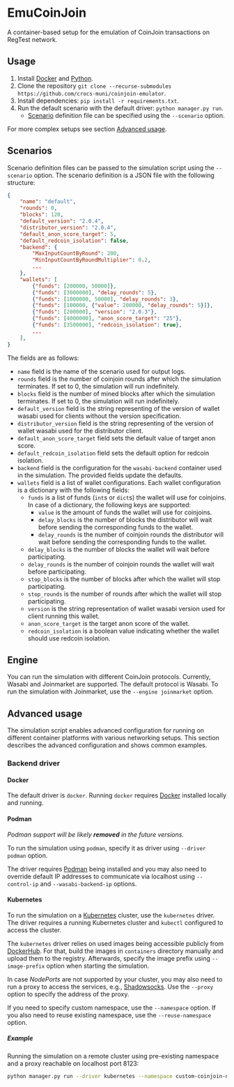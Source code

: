 # EmuCoinJoin

A container-based setup for the emulation of CoinJoin transactions on RegTest network.

## Usage

1. Install [Docker](https://docker.com/) and [Python](http://python.org/).
2. Clone the repository `git clone --recurse-submodules https://github.com/crocs-muni/coinjoin-emulator`.
3. Install dependencies: `pip install -r requirements.txt`.
4. Run the default scenario with the default driver: `python manager.py run`.
   - [Scenario](#scenarios) definition file can be specified using the `--scenario` option.

For more complex setups see section [Advanced usage](#advanced-usage).

## Scenarios

Scenario definition files can be passed to the simulation script using the `--scenario` option. The scenario definition is a JSON file with the following structure:

```json
{
    "name": "default",
    "rounds": 0,
    "blocks": 120,
    "default_version": "2.0.4",
    "distributor_version": "2.0.4",
    "default_anon_score_target": 5,
    "default_redcoin_isolation": false,
    "backend": {
        "MaxInputCountByRound": 200,
        "MinInputCountByRoundMultiplier": 0.2,
        ...
    },
    "wallets": [
        {"funds": [200000, 50000]},
        {"funds": [3000000], "delay_rounds": 5},
        {"funds": [1000000, 50000], "delay_rounds": 3},
        {"funds": [100000, {"value": 200000, "delay_rounds": 5}]},
        {"funds": [200000], "version": "2.0.3"},
        {"funds": [4000000], "anon_score_target": "25"},
        {"funds": [3500000], "redcoin_isolation": true},
        ...
    ],
}
```

The fields are as follows:
- `name` field is the name of the scenario used for output logs.
- `rounds` field is the number of coinjoin rounds after which the simulation terminates. If set to 0, the simulation will run indefinitely.
- `blocks` field is the number of mined blocks after which the simulation terminates. If set to 0, the simulation will run indefinitely.
- `default_version` field is the string representing of the version of wallet wasabi used for clients without the version specification.
- `distributor_version` field is the string representing of the version of wallet wasabi used for the distributor client.
- `default_anon_score_target` field sets the default value of target anon score.
- `default_redcoin_isolation` field sets the default option for redcoin isolation.
- `backend` field is the configuration for the `wasabi-backend` container used in the simulation. The provided fields update the defaults.
- `wallets` field is a list of wallet configurations. Each wallet configuration is a dictionary with the following fields:
  - `funds` is a list of funds (`int`s or `dict`s) the wallet will use for coinjoins. In case of a dictionary, the following keys are supported:
    - `value` is the amount of funds the wallet will use for coinjoins.
    - `delay_blocks` is the number of blocks the distributor will wait before sending the corresponding funds to the wallet.
    - `delay_rounds` is the number of coinjoin rounds the distributor will wait before sending the corresponding funds to the wallet.
  - `delay_blocks` is the number of blocks the wallet will wait before participating.
  - `delay_rounds` is the number of coinjoin rounds the wallet will wait before participating.
  - `stop_blocks` is the number of blocks after which the wallet will stop participating.
  - `stop_rounds` is the number of rounds after which the wallet will stop participating.
  - `version` is the string representation of wallet wasabi version used for client running this wallet.
  - `anon_score_target` is the target anon score of the wallet.
  - `redcoin_isolation` is a boolean value indicating whether the wallet should use redcoin isolation.

## Engine
You can run the simulation with different CoinJoin protocols. Currently, Wasabi and Joinmarket are supported. 
The default protocol is Wasabi. To run the simulation with Joinmarket, use the `--engine joinmarket` option.  


## Advanced usage

The simulation script enables advanced configuration for running on different container platforms with various networking setups. This section describes the advanced configuration and shows common examples.

### Backend driver


#### Docker

The default driver is `docker`. Running `docker` requires [Docker](https://www.docker.com/) installed locally and running.

#### Podman

*Podman support will be likely **removed** in the future versions.*

To run the simulation using `podman`, specify it as driver using `--driver podman` option.

The driver requires [Podman](https://podman.io/) being installed and you may also need to override default IP addresses to communicate via localhost using `--control-ip` and `--wasabi-backend-ip` options. 


#### Kubernetes

To run the simulation on a [Kubernetes](https://kubernetes.io/) cluster, use the `kubernetes` driver. The driver requires a running Kubernetes cluster and `kubectl` configured to access the cluster. 

The `kubernetes` driver relies on used images being accessible publicly from [DockerHub](https://hub.docker.com/). For that, build the images in `containers` directory manually and upload them to the registry. Afterwards, specify the image prefix using `--image-prefix` option when starting the simulation.

In case *NodePorts* are not supported by your cluster, you may also need to run a proxy to access the services, e.g., [Shadowsocks](https://shadowsocks.org/). Use the `--proxy` option to specify the address of the proxy.

If you need to specify custom namespace, use the `--namespace` option. If you also need to reuse existing namespace, use the `--reuse-namespace` option.

##### Example

Running the simulation on a remote cluster using pre-existing namespace and a proxy reachable on localhost port 8123:
```bash
python manager.py run --driver kubernetes --namespace custom-coinjoin-ns --reuse-namespace --image-prefix "crocsmuni/" --proxy "socks5://127.0.0.1:8123" --scenario "scenarios/uniform-dynamic-500-30utxo.json"
```
